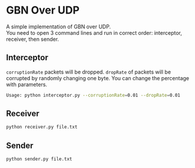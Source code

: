 # GBN Over UDP

A simple implementation of GBN over UDP.  
You need to open 3 command lines and run in correct order: interceptor, receiver, then sender.

## Interceptor
`corruptionRate` packets will be dropped. `dropRate` of packets will be corrupted by randomly changing one byte. You can change the percentage with parameters.
```bash
Usage: python interceptor.py --corruptionRate=0.01 --dropRate=0.01
```

## Receiver
```bash
python receiver.py file.txt
```

## Sender
```bash
python sender.py file.txt
```
